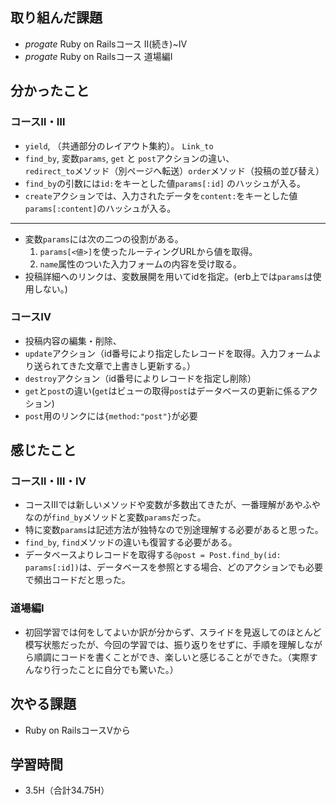 ## 取り組んだ課題
- _progate_ Ruby on Railsコース Ⅱ(続き)~Ⅳ
- _progate_ Ruby on Railsコース 道場編Ⅰ
## 分かったこと
### コースⅡ・Ⅲ  
- `yield`, （共通部分のレイアウト集約）。 `Link_to`
- `find_by`, 変数`params`,  `get` と `post`アクションの違い、  
`redirect_to`メソッド（別ページへ転送）`order`メソッド（投稿の並び替え）
- `find_by`の引数には`id:`をキーとした値`params[:id]` のハッシュが入る。  
- `create`アクションでは、入力されたデータを`content:`をキーとした値`params[:content]`のハッシュが入る。
---
- 変数`params`には次の二つの役割がある。  
  1. `params[<値>]`を使ったルーティングURLから値を取得。  
  2. `name`属性のついた入力フォームの内容を受け取る。  
-  投稿詳細へのリンクは、変数展開を用いてidを指定。(erb上では`params`は使用しない。)
### コースⅣ
-  投稿内容の編集・削除、  
- `update`アクション（id番号により指定したレコードを取得。入力フォームより送られてきた文章で上書きし更新する。）
- `destroy`アクション（id番号によりレコードを指定し削除）
- `get`と`post`の違い(`get`はビューの取得`post`はデータベースの更新に係るアクション)
- `post`用のリンクには`{method:"post"}`が必要
## 感じたこと
### コースⅡ・Ⅲ・Ⅳ
- コースⅢでは新しいメソッドや変数が多数出てきたが、一番理解があやふやなのが`find_by`メソッドと変数`params`だった。
- 特に変数`params`は記述方法が独特なので別途理解する必要があると思った。
- `find_by`, `find`メソッドの違いも復習する必要がある。
- データベースよりレコードを取得する`@post = Post.find_by(id: params[:id])`は、データベースを参照とする場合、どのアクションでも必要で頻出コードだと思った。
### 道場編Ⅰ
- 初回学習では何をしてよいか訳が分からず、スライドを見返してのほとんど模写状態だったが、今回の学習では、振り返りをせずに、手順を理解しながら順調にコードを書くことができ、楽しいと感じることができた。（実際すんなり行ったことに自分でも驚いた。）
## 次やる課題
- Ruby on RailsコースⅤから
## 学習時間
- 3.5H（合計34.75H）